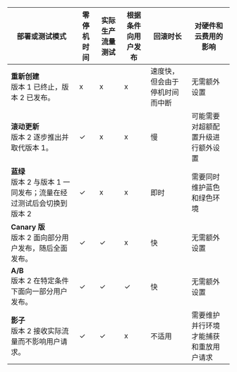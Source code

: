 | 部署或测试模式 | 零停机时间 | 实际生产流量测试 | 根据条件向用户发布 | 回滚时长 | 对硬件和云费用的影响 |
| --- | --- | --- | --- | --- | --- |
| **重新创建** <br> 版本 1 已终止，版本 2 已发布。 | x | x | x | 速度快，但会由于停机时间而中断 | 无需额外设置 |
| **滚动更新**<br> 版本 2 逐步推出并取代版本 1。 | ✓ | x | x | 慢 | 可能需要对超额配置升级进行额外设置 |
| **蓝绿**<br> 版本 2 与版本 1 一同发布；流量在经过测试后会切换到版本 2 | ✓ | x | x | 即时 | 需要同时维护蓝色和绿色环境 |
| **Canary 版**<br> 版本 2 面向部分用户发布，随后全面发布。 | ✓ | ✓ | x | 快 | 无需额外设置 |
| **A/B**<br> 版本 2 在特定条件下面向一部分用户发布。 | ✓ | ✓ | ✓ | 快 | 无需额外设置 |
| **影子**<br> 版本 2 接收实际流量而不影响用户请求。 | ✓ | ✓ | x | 不适用 | 需要维护并行环境才能捕获和重放用户请求 |
